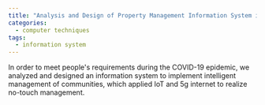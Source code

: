 ```yaml
---
title: "Analysis and Design of Property Management Information System in A Small Community"
categories:
  - computer techniques
tags:
  - information system
---
```

In order to meet people's requirements during the COVID-19 epidemic, we analyzed and designed an information system to 
implement intelligent management of communities, which applied IoT and 5g internet to realize no-touch management.  
